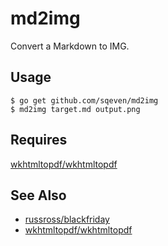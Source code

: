 md2img
======

Convert a Markdown to IMG.

## Usage

    $ go get github.com/sqeven/md2img
    $ md2img target.md output.png

## Requires

[wkhtmltopdf/wkhtmltopdf](https://github.com/wkhtmltopdf/wkhtmltopdf)

## See Also

- [russross/blackfriday](https://github.com/russross/blackfriday)
- [wkhtmltopdf/wkhtmltopdf](https://github.com/wkhtmltopdf/wkhtmltopdf)
